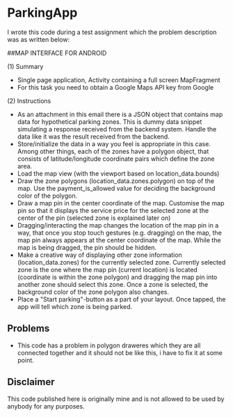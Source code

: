 # ParkingApp

I wrote this code during a test assignment which the problem description was as written below:

##MAP INTERFACE FOR ANDROID

(1) Summary
- Single page application, Activity containing a full screen MapFragment
- For this task you need to obtain a Google Maps API key from Google

(2) Instructions
- As an attachment in this email there is a JSON object that contains map data for hypothetical
parking zones. This is dummy data snippet simulating a response received from the backend
system. Handle the data like it was the result received from the backend.
- Store/initialize the data in a way you feel is appropriate in this case. Among other things, each
of the zones have a polygon object, that consists of latitude/longitude coordinate pairs which
define the zone area.
- Load the map view (with the viewport based on location_data.bounds)
- Draw the zone polygons (location_data.zones.polygon) on top of the map. Use the
payment_is_allowed value for deciding the background color of the polygon.
- Draw a map pin in the center coordinate of the map. Customise the map pin so that it displays
the service price for the selected zone at the center of the pin (selected zone is explained later
on)
- Dragging/interacting the map changes the location of the map pin in a way, that once you stop
touch gestures (e.g. dragging) on the map, the map pin always appears at the center coordinate
of the map. While the map is being dragged, the pin should be hidden.
- Make a creative way of displaying other zone information (location_data.zones) for the
currently selected zone. Currently selected zone is the one where the map pin (current location)
is located (coordinate is within the zone polygon) and dragging the map pin into another zone
should select this zone. Once a zone is selected, the background color of the zone polygon also
changes.
- Place a "Start parking"-button as a part of your layout. Once tapped, the app will tell which
zone is being parked.

## Problems
- This code has a problem in polygon draweres which they are all connected together and it should not be like this, i have to fix it at some point.

## Disclaimer
This code published here is originally mine and is not allowed to be used by anybody for any purposes.

